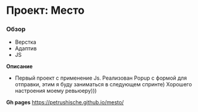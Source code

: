 # Проект: Место

### Обзор

* Верстка
* Адаптив
* JS

**Описание**

* Первый проект с применение Js. Реализован Popup с формой для отправки, этим я буду заниматься в следующем спринте) Хорошего настроения моему ревьюеру)))

**Gh pages**
https://petrushische.github.io/mesto/